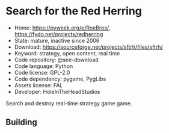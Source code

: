 # Search for the Red Herring

- Home: https://pyweek.org/e/RoeBros/, https://fydo.net/projects/redherring
- State: mature, inactive since 2006
- Download: https://sourceforge.net/projects/sftrh/files/sftrh/
- Keyword: strategy, open content, real time
- Code repository: @see-download
- Code language: Python
- Code license: GPL-2.0
- Code dependency: pygame, PygLibs
- Assets license: FAL
- Developer: HoleInTheHeadStudios

Search and destroy real-time strategy game game.

## Building
